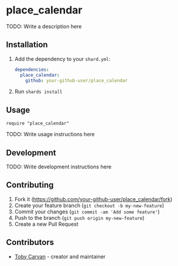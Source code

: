 # place_calendar

TODO: Write a description here

## Installation

1. Add the dependency to your `shard.yml`:

   ```yaml
   dependencies:
     place_calendar:
       github: your-github-user/place_calendar
   ```

2. Run `shards install`

## Usage

```crystal
require "place_calendar"
```

TODO: Write usage instructions here

## Development

TODO: Write development instructions here

## Contributing

1. Fork it (<https://github.com/your-github-user/place_calendar/fork>)
2. Create your feature branch (`git checkout -b my-new-feature`)
3. Commit your changes (`git commit -am 'Add some feature'`)
4. Push to the branch (`git push origin my-new-feature`)
5. Create a new Pull Request

## Contributors

- [Toby Carvan](https://github.com/your-github-user) - creator and maintainer
